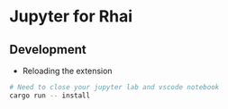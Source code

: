 # Jupyter for Rhai

## Development

- Reloading the extension

```sh
# Need to close your jupyter lab and vscode notebook
cargo run -- install
```